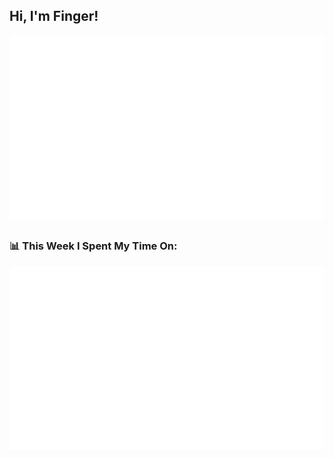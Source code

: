 <h2> Hi, I'm Finger!</h2>

<img align="right" src="https://raw.githubusercontent.com/spianmo/github-stats/master/generated/overview.svg#gh-light-mode-only">

<!-- <img align="right" height="160em" src="https://github-readme-stats-eight-theta.vercel.app/api/top-langs/?username=spianmo&layout=compact&langs_count=8&theme=algolia"/>	 -->
	
```go
package main

type Me struct {
	Name   string
	Job    string
	Code   string
	Skills string
}

func main() {
	me := &Me{
		Name:   "Finger",
		Job:    "Client-side Engineer",
		Code:   "Java, Kotlin, C#, Rust and C++ and Others",
		Skills: "Android, Security, Cross-platform client, NLP, CV, ASR ^o^",
	}
	_ = me
}
```


<h3>📊 This Week I Spent My Time On:</h3>
<img align='right' src="https://raw.githubusercontent.com/spianmo/github-stats/master/generated/languages.svg#gh-light-mode-only">

<!--START_SECTION:waka-->

```txt
Kotlin                         5 hrs 12 mins   ███████▓░░░░░░░░░░░░░░░░░   30.09 %
Jupyter                        3 hrs 21 mins   █████░░░░░░░░░░░░░░░░░░░░   19.39 %
SQL                            3 hrs 7 mins    ████▓░░░░░░░░░░░░░░░░░░░░   18.00 %
TypeScript                     2 hrs 46 mins   ████░░░░░░░░░░░░░░░░░░░░░   16.01 %
Java                           52 mins         █▒░░░░░░░░░░░░░░░░░░░░░░░   05.03 %
```

<!--END_SECTION:waka-->
